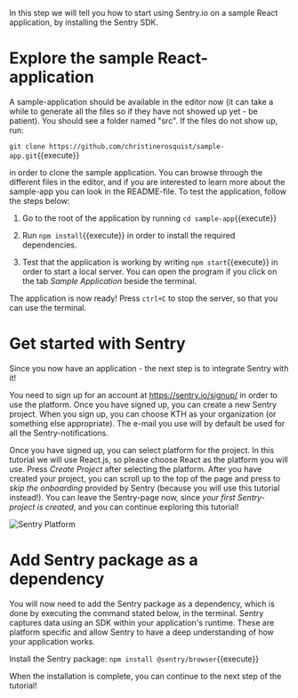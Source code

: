 In this step we will tell you how to start using Sentry.io on a sample React application, by installing the Sentry SDK. 

# Explore the sample React-application

A sample-application should be available in the editor now (it can take a while to generate all the files so if they have not showed up yet - be patient). You should see a folder named "src". If the files do not show up, run:

 `git clone https://github.com/christinerosquist/sample-app.git`{{execute}} 

in order to clone the sample application. You can browse through the different files in the editor, and if you are interested to learn more about the sample-app you can look in the README-file. To test the application, follow the steps below:

1. Go to the root of the application by running `cd sample-app`{{execute}} 

2. Run `npm install`{{execute}} in order to install the required dependencies.

3. Test that the application is working by writing `npm start`{{execute}} in order to start a local server.
You can open the program if you click on the tab *Sample Application* beside the terminal. 

The application is now ready! Press `ctrl+C` to stop the server, so that you can use the terminal. 

# Get started with Sentry

Since you now have an application - the next step is to integrate Sentry with it! 

You need to sign up for an account at https://sentry.io/signup/ in order to use the platform. Once you have signed up, you can create a new Sentry project. When you sign up, you can choose KTH as your organization (or something else appropriate). The e-mail you use will by default be used for all the Sentry-notifications. 

Once you have signed up, you can select platform for the project. In this tutorial we will use React.js, so please choose React as the platform you will use. Press *Create Project* after selecting the platform. After you have created your project, you can scroll up to the top of the page and press to *skip the onboarding* provided by Sentry (because you will use this tutorial instead!). You can leave the Sentry-page now, since *your first Sentry-project is created*, and you can continue exploring this tutorial! 

![Sentry Platform](https://imgur.com/MQ18uY3.png "Sentry Platform")


# Add Sentry package as a dependency

You will now need to add the Sentry package as a dependency, which is done by executing the command stated below, in the terminal. Sentry captures data using an SDK within your application's runtime. These are platform specific and allow Sentry to have a deep understanding of how your application works. 

Install the Sentry package: `npm install @sentry/browser`{{execute}}

When the installation is complete, you can continue to the next step of the tutorial!
